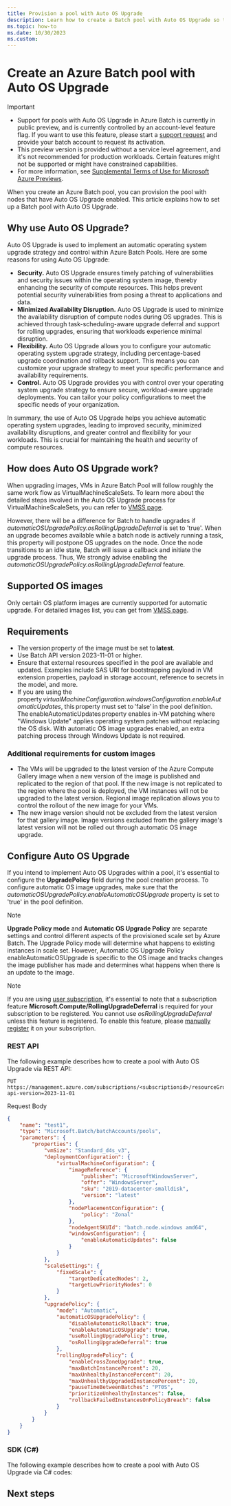 ```yaml
---
title: Provision a pool with Auto OS Upgrade
description: Learn how to create a Batch pool with Auto OS Upgrade so that customers can have control over their OS upgrade strategy to ensure safe, workload-aware OS upgrade deployments.
ms.topic: how-to
ms.date: 10/30/2023
ms.custom: 
---
```


# Create an Azure Batch pool with Auto OS Upgrade

> [!IMPORTANT]
> - Support for pools with Auto OS Upgrade in Azure Batch is currently in public preview, and is currently controlled by an account-level feature flag. If you want to use this feature, please start a [support request](../azure-portal/supportability/how-to-create-azure-support-request.md) and provide your batch account to request its activation.
> - This preview version is provided without a service level agreement, and it's not recommended for production workloads. Certain features might not be supported or might have constrained capabilities.
> - For more information, see [Supplemental Terms of Use for Microsoft Azure Previews](https://azure.microsoft.com/support/legal/preview-supplemental-terms/).

When you create an Azure Batch pool, you can provision the pool with nodes that have Auto OS Upgrade enabled. This article explains how to set up a Batch pool with Auto OS Upgrade.

## Why use Auto OS Upgrade?

Auto OS Upgrade is used to implement an automatic operating system upgrade strategy and control within Azure Batch Pools. Here are some reasons for using Auto OS Upgrade:

- **Security.** Auto OS Upgrade ensures timely patching of vulnerabilities and security issues within the operating system image, thereby enhancing the security of compute resources. This helps prevent potential security vulnerabilities from posing a threat to applications and data.
- **Minimized Availability Disruption.** Auto OS Upgrade is used to minimize the availability disruption of compute nodes during OS upgrades. This is achieved through task-scheduling-aware upgrade deferral and support for rolling upgrades, ensuring that workloads experience minimal disruption.
- **Flexibility.** Auto OS Upgrade allows you to configure your automatic operating system upgrade strategy, including percentage-based upgrade coordination and rollback support. This means you can customize your upgrade strategy to meet your specific performance and availability requirements.
- **Control.** Auto OS Upgrade provides you with control over your operating system upgrade strategy to ensure secure, workload-aware upgrade deployments. You can tailor your policy configurations to meet the specific needs of your organization.

In summary, the use of Auto OS Upgrade helps you achieve automatic operating system upgrades, leading to improved security, minimized availability disruptions, and greater control and flexibility for your workloads. This is crucial for maintaining the health and security of compute resources.

## How does Auto OS Upgrade work?

When upgrading images, VMs in Azure Batch Pool will follow roughly the same work flow as VirtualMachineScaleSets. To learn more about the detailed steps involved in the Auto OS Upgrade process for VirtualMachineScaleSets, you can refer to [VMSS page](../virtual-machine-scale-sets/virtual-machine-scale-sets-automatic-upgrade.md#how-does-automatic-os-image-upgrade-work).

However, there will be a difference for Batch to handle upgrades if *automaticOSUpgradePolicy.osRollingUpgradeDeferral* is set to 'true'. When an upgrade becomes available while a batch node is actively running a task, this property will postpone OS upgrades on the node. Once the node transitions to an idle state, Batch will issue a callback and initiate the upgrade process. Thus, We strongly advise enabling the *automaticOSUpgradePolicy.osRollingUpgradeDeferral* feature.

## Supported OS images
Only certain OS platform images are currently supported for automatic upgrade. For detailed images list, you can get from [VMSS page](../virtual-machine-scale-sets/virtual-machine-scale-sets-automatic-upgrade.md#supported-os-images).

## Requirements

* The version property of the image must be set to **latest**. 
* Use Batch API version 2023-11-01 or higher. 
* Ensure that external resources specified in the pool are available and updated. Examples include SAS URI for bootstrapping payload in VM extension properties, payload in storage account, reference to secrets in the model, and more. 
* If you are using the property *virtualMachineConfiguration.windowsConfiguration.enableAutomaticUpdates*, this property must set to 'false' in the pool definition. The enableAutomaticUpdates property enables in-VM patching where "Windows Update" applies operating system patches without replacing the OS disk. With automatic OS image upgrades enabled, an extra patching process through Windows Update is not required.

### Additional requirements for custom images

* The VMs will be upgraded to the latest version of the Azure Compute Gallery image when a new version of the image is published and replicated to the region of that pool. If the new image is not replicated to the region where the pool is deployed, the VM instances will not be upgraded to the latest version. Regional image replication allows you to control the rollout of the new image for your VMs.
* The new image version should not be excluded from the latest version for that gallery image. Image versions excluded from the gallery image's latest version will not be rolled out through automatic OS image upgrade.

## Configure Auto OS Upgrade

If you intend to implement Auto OS Upgrades within a pool, it's essential to configure the **UpgradePolicy** field during the pool creation process. To configure automatic OS image upgrades, make sure that the *automaticOSUpgradePolicy.enableAutomaticOSUpgrade* property is set to 'true' in the pool definition.

> [!Note]
> **Upgrade Policy mode** and **Automatic OS Upgrade Policy** are separate settings and control different aspects of the provisioned scale set by Azure Batch. The Upgrade Policy mode will determine what happens to existing instances in scale set. However, Automatic OS Upgrade Policy enableAutomaticOSUpgrade is specific to the OS image and tracks changes the image publisher has made and determines what happens when there is an update to the image.

> [!Note]
> If you are using [user subscription](batch-account-create-portal.md#additional-configuration-for-user-subscription-mode), it's essential to note that a subscription feature **Microsoft.Compute/RollingUpgradeDeferral** is required for your subscription to be registered. You cannot use *osRollingUpgradeDeferral* unless this feature is registered. To enable this feature, please [manually register](../azure-resource-manager/management/preview-features.md) it on your subscription.

### REST API
The following example describes how to create a pool with Auto OS Upgrade via REST API:

```http
PUT https://management.azure.com/subscriptions/<subscriptionid>/resourceGroups/<resourcegroupName>/providers/Microsoft.Batch/batchAccounts/<batchaccountname>/pools/<poolname>?api-version=2023-11-01
```

Request Body

```json
{
    "name": "test1",
    "type": "Microsoft.Batch/batchAccounts/pools",
    "parameters": {
        "properties": {
            "vmSize": "Standard_d4s_v3",
            "deploymentConfiguration": {
                "virtualMachineConfiguration": {
                    "imageReference": {
                        "publisher": "MicrosoftWindowsServer",
                        "offer": "WindowsServer",
                        "sku": "2019-datacenter-smalldisk",
                        "version": "latest"
                    },
                    "nodePlacementConfiguration": {
                        "policy": "Zonal"
                    },
                    "nodeAgentSKUId": "batch.node.windows amd64",
                    "windowsConfiguration": {
                        "enableAutomaticUpdates": false
                    }
                }
            },
            "scaleSettings": {
                "fixedScale": {
                    "targetDedicatedNodes": 2,
                    "targetLowPriorityNodes": 0
                }
            },
            "upgradePolicy": {
                "mode": "Automatic",
                "automaticOSUpgradePolicy": {
                    "disableAutomaticRollback": true,
                    "enableAutomaticOSUpgrade": true,
                    "useRollingUpgradePolicy": true,
                    "osRollingUpgradeDeferral": true
                },
                "rollingUpgradePolicy": {
                    "enableCrossZoneUpgrade": true,
                    "maxBatchInstancePercent": 20,
                    "maxUnhealthyInstancePercent": 20,
                    "maxUnhealthyUpgradedInstancePercent": 20,
                    "pauseTimeBetweenBatches": "PT0S",
                    "prioritizeUnhealthyInstances": false,
                    "rollbackFailedInstancesOnPolicyBreach": false
                }
            }
        }
    }
}
```

### SDK (C#)
The following example describes how to create a pool with Auto OS Upgrade via C# codes:


## Next steps

